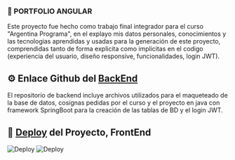 ### 🌟 PORTFOLIO ANGULAR

Este proyecto fue hecho como trabajo final integrador para el curso "Argentina Programa", en el explayo mis datos personales, conocimientos y las tecnologias aprendidas y usadas para la generación de este proyecto, comprendidas tanto de forma explicita como implicitas en el codigo (experiencia del usuario, diseño responsive, funcionalidades, login JWT).

## ⚙ Enlace Github del [BackEnd](https://github.com/Leon-Zero/porfolio-BackEnd.git)

El repositorio de backend incluye archivos utilizados para el maqueteado de la base de datos, cosignas pedidas por el curso y el proyecto en java con framework SpringBoot para la creación de las tablas de BD y el login JWT.

## 🚀 [Deploy](https://portfolio-lh.web.app) del Proyecto,  FrontEnd

![Deploy](https://i.ibb.co/qJ5jqQS/front.jpg)
![Deploy](https://i.ibb.co/HDmZ2ht/crud.jpg)
